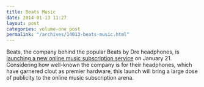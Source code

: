 ```yaml
---
title: Beats Music
date: 2014-01-13 11:27
layout: post
categories: volume-one post
permalink: "/archives/14013-beats-music.html"
---
```



Beats, the company behind the popular Beats by Dre headphones, is [launching a new online music subscription service](https://beatsmusic.com) on January 21. Considering how well-known the company is for their headphones, which have garnered clout as premier hardware, this launch will bring a large dose of publicity to the online music subscription arena.
